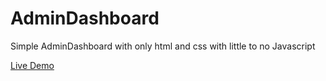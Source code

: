 # AdminDashboard
Simple AdminDashboard with only html and css with little to no Javascript

[Live Demo](https://michaelpham813.github.io/AdminDashboard/)
